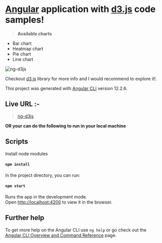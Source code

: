 # [Angular](https://angular.io/) application with [d3.js](https://d3js.org/) code samples!

> **Available charts**
- Bar chart
- Heatmap chart
- Pie chart
- Line chart

![ng-d3js](https://kumargandhi.github.io/assets/ng-d3js/NgD3.png)

Checkout [d3.js](https://d3js.org/) library for more info and I would recommend to explore it!. 

This project was generated with [Angular CLI](https://github.com/angular/angular-cli) version 12.2.6.

## Live URL :-

> [ng-d3js](https://ng-d3js.netlify.app/)

**OR your can do the following to run in your local machine**

## Scripts

Install node modules

#### `npm install`

In the project directory, you can run:

#### `npm start`

Runs the app in the development mode.<br>
Open [http://localhost:4200](http://localhost:4200) to view it in the browser.

## Further help

To get more help on the Angular CLI use `ng help` or go check out the [Angular CLI Overview and Command Reference](https://angular.io/cli) page.
